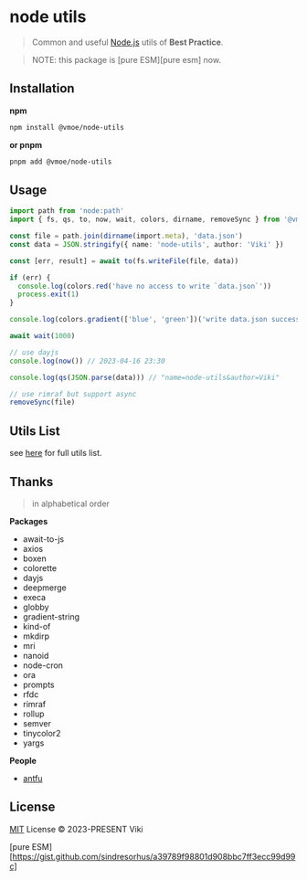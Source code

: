 # node utils

> Common and useful [Node.js](https://nodejs.org/) utils of **Best Practice**.

> NOTE: this package is [pure ESM][pure esm] now.

## Installation

**npm**

```bash
npm install @vmoe/node-utils
```

**or pnpm**

```bash
pnpm add @vmoe/node-utils
```

## Usage

```ts
import path from 'node:path'
import { fs, qs, to, now, wait, colors, dirname, removeSync } from '@vmoe/node-utils'

const file = path.join(dirname(import.meta), 'data.json')
const data = JSON.stringify({ name: 'node-utils', author: 'Viki' })

const [err, result] = await to(fs.writeFile(file, data))

if (err) {
  console.log(colors.red('have no access to write `data.json`'))
  process.exit(1)
}

console.log(colors.gradient(['blue', 'green'])('write data.json successfully'))

await wait(1000)

// use dayjs
console.log(now()) // 2023-04-16 23:30

console.log(qs(JSON.parse(data))) // "name=node-utils&author=Viki"

// use rimraf but support async
removeSync(file)
```

## Utils List

see [here](https://github.com/vikiboss/node-utils/blob/main/src/index.ts) for full utils list.

## Thanks

> in alphabetical order

**Packages**

- await-to-js
- axios
- boxen
- colorette
- dayjs
- deepmerge
- execa
- globby
- gradient-string
- kind-of
- mkdirp
- mri
- nanoid
- node-cron
- ora
- prompts
- rfdc
- rimraf
- rollup
- semver
- tinycolor2
- yargs

**People**

- [antfu](https://antfu.me)

## License

[MIT](LICENSE) License © 2023-PRESENT Viki

[pure ESM][https://gist.github.com/sindresorhus/a39789f98801d908bbc7ff3ecc99d99c]
